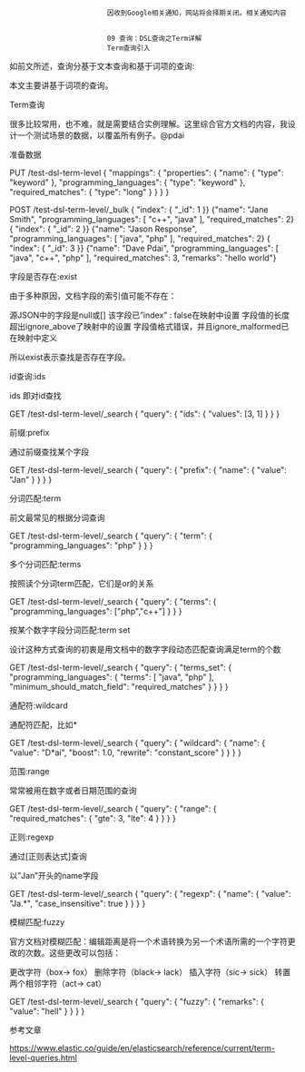 
                            
                            因收到Google相关通知，网站将会择期关闭。相关通知内容
                            
                            
                            09 查询：DSL查询之Term详解
                            Term查询引入

如前文所述，查询分基于文本查询和基于词项的查询:



本文主要讲基于词项的查询。



Term查询


很多比较常用，也不难，就是需要结合实例理解。这里综合官方文档的内容，我设计一个测试场景的数据，以覆盖所有例子。@pdai


准备数据

PUT /test-dsl-term-level
{
  "mappings": {
    "properties": {
      "name": {
        "type": "keyword"
      },
      "programming_languages": {
        "type": "keyword"
      },
      "required_matches": {
        "type": "long"
      }
    }
  }
}

POST /test-dsl-term-level/_bulk
{ "index": { "_id": 1 }}
{"name": "Jane Smith", "programming_languages": [ "c++", "java" ], "required_matches": 2}
{ "index": { "_id": 2 }}
{"name": "Jason Response", "programming_languages": [ "java", "php" ], "required_matches": 2}
{ "index": { "_id": 3 }}
{"name": "Dave Pdai", "programming_languages": [ "java", "c++", "php" ], "required_matches": 3, "remarks": "hello world"}


字段是否存在:exist

由于多种原因，文档字段的索引值可能不存在：


源JSON中的字段是null或[]
该字段已”index” : false在映射中设置
字段值的长度超出ignore_above了映射中的设置
字段值格式错误，并且ignore_malformed已在映射中定义


所以exist表示查找是否存在字段。



id查询:ids

ids 即对id查找

GET /test-dsl-term-level/_search
{
  "query": {
    "ids": {
      "values": [3, 1]
    }
  }
}




前缀:prefix

通过前缀查找某个字段

GET /test-dsl-term-level/_search
{
  "query": {
    "prefix": {
      "name": {
        "value": "Jan"
      }
    }
  }
}




分词匹配:term

前文最常见的根据分词查询

GET /test-dsl-term-level/_search
{
  "query": {
    "term": {
      "programming_languages": "php"
    }
  }
}




多个分词匹配:terms

按照读个分词term匹配，它们是or的关系

GET /test-dsl-term-level/_search
{
  "query": {
    "terms": {
      "programming_languages": ["php","c++"]
    }
  }
}




按某个数字字段分词匹配:term set

设计这种方式查询的初衷是用文档中的数字字段动态匹配查询满足term的个数

GET /test-dsl-term-level/_search
{
  "query": {
    "terms_set": {
      "programming_languages": {
        "terms": [ "java", "php" ],
        "minimum_should_match_field": "required_matches"
      }
    }
  }
}




通配符:wildcard

通配符匹配，比如*

GET /test-dsl-term-level/_search
{
  "query": {
    "wildcard": {
      "name": {
        "value": "D*ai",
        "boost": 1.0,
        "rewrite": "constant_score"
      }
    }
  }
}




范围:range

常常被用在数字或者日期范围的查询

GET /test-dsl-term-level/_search
{
  "query": {
    "range": {
      "required_matches": {
        "gte": 3,
        "lte": 4
      }
    }
  }
}




正则:regexp

通过[正则表达式]查询

以”Jan”开头的name字段

GET /test-dsl-term-level/_search
{
  "query": {
    "regexp": {
      "name": {
        "value": "Ja.*",
        "case_insensitive": true
      }
    }
  }
}




模糊匹配:fuzzy

官方文档对模糊匹配：编辑距离是将一个术语转换为另一个术语所需的一个字符更改的次数。这些更改可以包括：


更改字符（box→ fox）
删除字符（black→ lack）
插入字符（sic→ sick）
转置两个相邻字符（act→ cat）


GET /test-dsl-term-level/_search
{
  "query": {
    "fuzzy": {
      "remarks": {
        "value": "hell"
      }
    }
  }
}




参考文章

https://www.elastic.co/guide/en/elasticsearch/reference/current/term-level-queries.html

                        
                        
                            